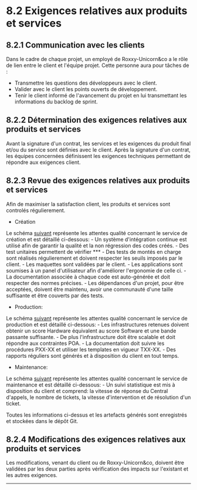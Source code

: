 # 8.2 Exigences relatives aux produits et services

## 8.2.1 Communication avec les clients

Dans le cadre de chaque projet, un employé de Roxxy-Unicorn&co a le rôle de lien entre le client et l'équipe projet.
Cette personne aura pour tâches de :
 - Transmettre les questions des développeurs avec le client.
 - Valider avec le client les points ouverts de développement.
 - Tenir le client informé de l'avancement du projet en lui transmettant les informations du backlog de sprint.


## 8.2.2 Détermination des exigences relatives aux produits et services

 Avant la signature d'un contrat, les services et les exigences du produit final et/ou du service sont définies avec le client.
 Après la signature d'un contrat, les équipes concernées définissent les exigences techniques permettant de répondre aux exigences client.


## 8.2.3 Revue des exigences relatives aux produits et services

 Afin de maximiser la satisfaction client, les produits et services sont controlés régulierement.


  - Création

  Le schéma [suivant](../Images/Attentes_qualité-Creation.jpg "Attentes qualités Création") représente les attentes qualité concernant le service de création et est détaillé ci-dessous:
    - Un système d'intégration continue est utilisé afin de garantir la qualité et la non régression des codes créés.
    - Des test unitaires permettent de vérifier ***
    - Des tests de montés en charge sont réalisés régulierement et doivent respecter les seuils imposés par le client.
    - Les maquettes sont validées par le client.
    - Les applications sont soumises à un panel d'utilisateur afin d'améliorer l'ergonomie de celle ci.
    - La documentation associée à chaque code est auto-générée et doit respecter des normes précises.
    - Les dépendances d'un projet, pour être acceptées, doivent être maintenu, avoir une communauté d'une taille suffisante et être couverts par des tests.


  - Production:

   Le schéma [suivant](../Images/Attentes_qualité-Production.jpg "Attentes qualités Production") représente les attentes qualité concernant le service de production et est détaillé ci-dessous:
    - Les infrastructures retenues doivent obtenir un score Hardware équivalent au score Software et une bande passante suffisante.
    - De plus l'infrastructure doit être scalable et doit répondre aux contraintes POA.
    - La documentation doit suivre les procédures PXX-XX et utiliser les templates en vigueur TXX-XX.
    - Des rapports réguliers sont générés et à disposition du client en tout temps.


  - Maintenance:

   Le schéma [suivant](../Images/Attentes_qualité-Maintenance.jpg "Attentes qualités Maintenance") représente les attentes qualité concernant le service de maintenance et est détaillé ci-dessous:
    - Un suivi statistique est mis à disposition du client et comprend: la vitesse de réponse du Central d'appels,
    le nombre de tickets, la vitesse d'intervention et de résolution d'un ticket.

 Toutes les informations ci-dessus et les artefacts générés sont enregistrés et stockées dans le dépôt Git.


## 8.2.4 Modifications des exigences relatives aux produits et services

 Les modifications, venant du client ou de Roxxy-Unicorn&co, doivent être validées par les deux parties après vérification des impacts sur l'existant et les autres exigences.

 ---
